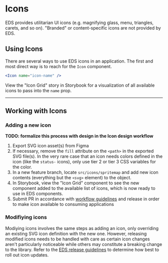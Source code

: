 # Icons

EDS provides utilitarian UI icons (e.g. magnifying glass, menu, triangles, carets, and so on). "Branded" or content-specific icons are not provided by EDS.

## Using Icons

There are several ways to use EDS icons in an application. The first and most direct way is to reach for the `Icon` component.

```jsx
<Icon name="icon-name" />
```

View the "Icon Grid" story in Storybook for a visualization of all available icons to pass into the `name` prop.

---

## Working with Icons

### Adding a new icon

**TODO: formalize this process with design in the Icon design workflow**

1. Export SVG icon asset(s) from Figma
2. If necessary, remove the `fill` attribute on the `<path>` in the exported SVG file(s). In the very rare case that an icon needs colors defined in the icon (like the `status-` icons), only use tier 2 or tier 3 CSS variables for the color.
3. In a new feature branch, locate `src/icons/spritemap` and add new icon contents (everything but the `<svg>` element) to the object.
4. In Storybook, view the "Icon Grid" component to see the new component added to the available list of icons, which is now ready to use in EDS components.
5. Submit PR in accordance with [workflow guidelines](./WORKFLOW.md) and release in order to make icon available to consuming applications

### Modifiying icons

Modiying icons involves the same steps as adding an icon, only overriding an existing SVG icon definition with the new one. However, releasing modified icons needs to be handled with care as certain icon changes aren't particularly noticeable while others may constitute a breaking change to the library. Refer to the [EDS release guidelines](./WORKFLOW.md) to determine how best to roll out icon updates.

